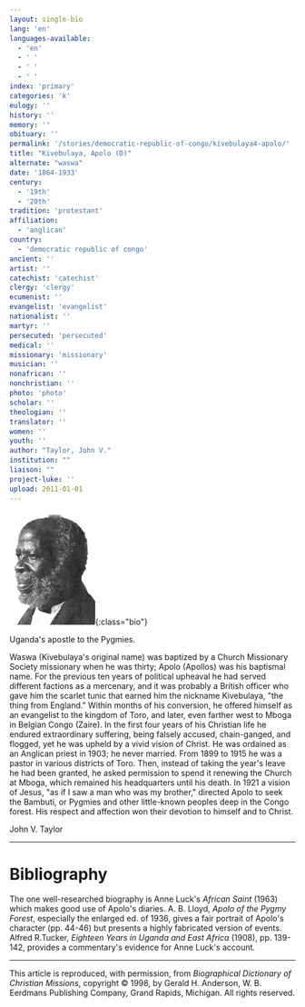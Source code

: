 ```yaml
---
layout: single-bio
lang: 'en'
languages-available:
  - 'en'
  - ' '
  - ' '
  - ' '
index: 'primary'
categories: 'k'
eulogy: ''
history: ''
memory: ''
obituary: ''
permalink: '/stories/democratic-republic-of-congo/kivebulaya4-apolo/'
title: "Kivebulaya, Apolo (D)"
alternate: "waswa"
date: '1864-1933'
century:
  - '19th'
  - '20th'
tradition: 'protestant'
affiliation:
  - 'anglican'
country:
  - 'democratic republic of congo'
ancient: ''
artist: ''
catechist: 'catechist'
clergy: 'clergy'
ecumenist: ''
evangelist: 'evangelist'
nationalist: ''
martyr: ''
persecuted: 'persecuted'
medical: ''
missionary: 'missionary'
musician: ''
nonafrican: ''
nonchristian: ''
photo: 'photo'
scholar: ''
theologian: ''
translator: ''
women: ''
youth: ''
author: "Taylor, John V."
institution: ""
liaison: ""
project-luke: ''
upload: 2011-01-01
---
```


![Apolo Kivebulaya](/images/bio-pics/demrepcongo/kivebulaya4-apolo/Apolo.jpg){:class="bio"}

Uganda's apostle to the Pygmies.

Waswa (Kivebulaya's original name) was baptized by a Church Missionary Society missionary when he was thirty; Apolo (Apollos) was his baptismal name. For the previous ten years of political upheaval he had served different factions as a mercenary, and it was probably a British officer who gave him the scarlet tunic that earned him the nickname Kivebulaya, "the thing from England." Within months of his conversion, he offered himself as an evangelist to the kingdom of Toro, and later, even farther west to Mboga in Belgian Congo (Zaire). In the first four years of his Christian life he endured extraordinary suffering, being falsely accused, chain-ganged, and flogged, yet he was upheld by a vivid vision of Christ. He was ordained as an Anglican priest in 1903; he never married. From 1899 to 1915 he was a pastor in various districts of Toro. Then, instead of taking the year's leave he had been granted, he asked permission to spend it renewing the Church at Mboga, which remained his headquarters until his death. In 1921 a vision of Jesus, "as if I saw a man who was my brother," directed Apolo to seek the Bambuti, or Pygmies and other little-known peoples deep in the Congo forest. His respect and affection won their devotion to himself and to Christ.

John V. Taylor

---

# Bibliography

The one well-researched biography is Anne Luck's *African Saint* (1963) which makes good use of Apolo's diaries. A. B. Lloyd, *Apolo of the Pygmy Forest*, especially the enlarged ed. of 1936, gives a fair portrait of Apolo's character (pp. 44-46) but presents a highly fabricated version of events. Alfred R.Tucker, *Eighteen Years in Uganda and East Africa* (1908), pp. 139-142, provides a commentary's evidence for Anne Luck's account.

---

This article is reproduced, with permission, from *Biographical Dictionary of Christian Missions*,   copyright &copy; 1998, by Gerald H. Anderson, W. B. Eerdmans Publishing Company, Grand Rapids, Michigan.  All rights reserved.
